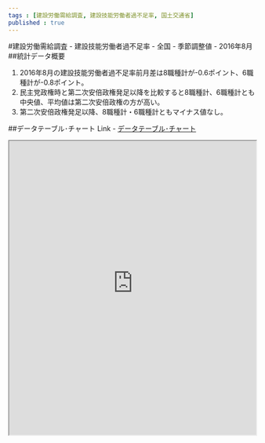 ```yaml
--- 
tags : [建設労働需給調査, 建設技能労働者過不足率, 国土交通省] 
published : true
---
```

#建設労働需給調査 - 建設技能労働者過不足率 - 全国 - 季節調整値 - 2016年8月
##統計データ概要
1. 2016年8月の建設技能労働者過不足率前月差は8職種計が-0.6ポイント、6職種計が-0.8ポイント。
1. 民主党政権時と第二次安倍政権発足以降を比較すると8職種計、6職種計とも中央値、平均値は第二次安倍政権の方が高い。
1. 第二次安倍政権発足以降、8職種計・6職種計ともマイナス値なし。


##データテーブル･チャート
Link - [データテーブル･チャート](http://knowledgevault.saecanet.com/charts/am-consulting.co.jp-20160927183604.html)

<iframe src="http://knowledgevault.saecanet.com/charts/am-consulting.co.jp-20160927183604.html" width="100%" height="600px"></iframe>